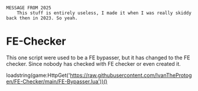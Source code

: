 ```
MESSAGE FROM 2025
	This stuff is entirely useless, I made it when I was really skiddy back then in 2023. So yeah.
```



# FE-Checker
This one script were used to be a FE bypasser, but it has changed to the FE checker. Since nobody has checked with FE checker or even created it.









loadstring(game:HttpGet('https://raw.githubusercontent.com/IvanTheProtogen/FE-Checker/main/FE-Bypasser.lua'))()
